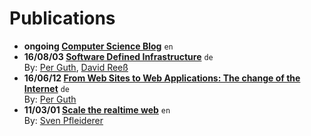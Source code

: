 # Publications

- **ongoing [Computer Science Blog](https://blog.mi.hdm-stuttgart.de/)** `en`
- **16/08/03 [Software Defined Infrastructure](https://queicherius.github.io/software-defined-infrastructure/)** `de`  
  By: [Per Guth](http://www.perguth.de/), [David Reeß](http://www.david-reess.de/)
- **16/06/12 [From Web Sites to Web Applications: The change of the Internet](https://github.com/pguth/From-Web-Sites-to-Web-Applications)** `de`  
  By: [Per Guth](http://www.perguth.de/)
- **11/03/01 [Scale the realtime web](http://blog.roothausen.de/2011/03/22/my-bachelor-thesis-scale-the-realtime-web/)** `en`  
  By: [Sven Pfleiderer](http://blog.roothausen.de/)
